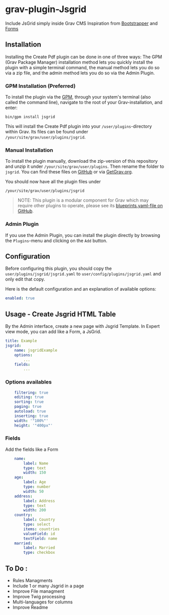 # grav-plugin-Jsgrid

Include JsGrid simply inside Grav CMS
Inspiration from [Bootstrapper](https://github.com/getgrav/grav-plugin-bootstrapper) and [Forms](https://github.com/getgrav/grav-plugin-forms) 

## Installation

Installing the Create Pdf plugin can be done in one of three ways: The GPM (Grav Package Manager) installation method lets you quickly install the plugin with a simple terminal command, the manual method lets you do so via a zip file, and the admin method lets you do so via the Admin Plugin.

### GPM Installation (Preferred)

To install the plugin via the [GPM](http://learn.getgrav.org/advanced/grav-gpm), through your system's terminal (also called the command line), navigate to the root of your Grav-installation, and enter:

    bin/gpm install jsgrid

This will install the Create Pdf plugin into your `/user/plugins`-directory within Grav. Its files can be found under `/your/site/grav/user/plugins/jsgrid`.

### Manual Installation

To install the plugin manually, download the zip-version of this repository and unzip it under `/your/site/grav/user/plugins`. Then rename the folder to `jsgrid`. You can find these files on [GitHub](https://github.com//grav-plugin-jsgrid) or via [GetGrav.org](http://getgrav.org/downloads/plugins#extras).

You should now have all the plugin files under

    /your/site/grav/user/plugins/jsgrid
	
> NOTE: This plugin is a modular component for Grav which may require other plugins to operate, please see its [blueprints.yaml-file on GitHub](https://github.com//grav-plugin-jsgrid/blob/master/blueprints.yaml).

### Admin Plugin

If you use the Admin Plugin, you can install the plugin directly by browsing the `Plugins`-menu and clicking on the `Add` button.

## Configuration

Before configuring this plugin, you should copy the `user/plugins/jsgrid/jsgrid.yaml` to `user/config/plugins/jsgrid.yaml` and only edit that copy.

Here is the default configuration and an explanation of available options:

```yaml
enabled: true
```

## Usage - Create Jsgrid HTML Table

By the Admin interface, create a new page with Jsgrid Template.
In Expert view mode, you can add like a Form, a JsGrid.

```yaml
title: Example
jsgrid:
    name: jsgridExample
    options:
        ...
    fields:
        ...
```
### Options availables
```yaml
    filtering: true
    editing: true
    sorting: true
    paging: true
    autoload: true
    inserting: true
    width: '"100%"'
    height: '"400px"'
```

### Fields
Add the fields like a Form 
```yaml
    name:
        label: Name
        type: text
        width: 150
    age:
        label: Age
        type: number
        width: 50
    address:
        label: Address
        type: text
        width: 200
    country:
        label: Country
        type: select
        items: countries
        valueField: id
        textField: name
    married:
        label: Married
        type: checkbox
```

## To Do :
- Rules Managments
- Include 1 or many Jsgrid in a page
- Improve File managment
- Improve Twig processing
- Multi-languages for columns
- Improve Readme